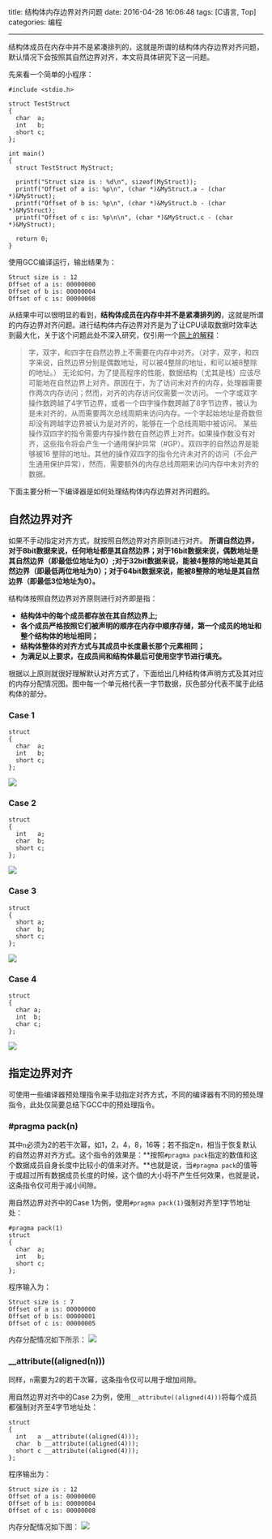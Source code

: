 title: 结构体内存边界对齐问题
date: 2016-04-28 16:06:48
tags: [C语言, Top]
categories: 编程

---

结构体成员在内存中并不是紧凑排列的，这就是所谓的结构体内存边界对齐问题，默认情况下会按照其自然边界对齐，本文将具体研究下这一问题。

<!--more-->

先来看一个简单的小程序：

```
#include <stdio.h>

struct TestStruct
{
  char  a;
  int   b;
  short c;
};

int main()
{
  struct TestStruct MyStruct;

  printf("Struct size is : %d\n", sizeof(MyStruct));
  printf("Offset of a is: %p\n", (char *)&MyStruct.a - (char *)&MyStruct);
  printf("Offset of b is: %p\n", (char *)&MyStruct.b - (char *)&MyStruct);
  printf("Offset of c is: %p\n\n", (char *)&MyStruct.c - (char *)&MyStruct);

  return 0;
}
```

使用GCC编译运行，输出结果为：
```
Struct size is : 12
Offset of a is: 00000000
Offset of b is: 00000004
Offset of c is: 00000008
```

从结果中可以很明显的看到，**结构体成员在内存中并不是紧凑排列的**，这就是所谓的内存边界对齐问题。进行结构体内存边界对齐是为了让CPU读取数据时效率达到最大化，关于这个问题此处不深入研究，仅引用一个[网上的解释](http://blog.csdn.net/wengwuzi/article/details/3177576)：

> 字，双字，和四字在自然边界上不需要在内存中对齐。（对字，双字，和四字来说，自然边界分别是偶数地址，可以被4整除的地址，和可以被8整除的地址。） 
无论如何，为了提高程序的性能，数据结构（尤其是栈）应该尽可能地在自然边界上对齐。原因在于，为了访问未对齐的内存，处理器需要作两次内存访问；然而，对齐的内存访问仅需要一次访问。 
一个字或双字操作数跨越了4字节边界，或者一个四字操作数跨越了8字节边界，被认为是未对齐的，从而需要两次总线周期来访问内存。一个字起始地址是奇数但却没有跨越字边界被认为是对齐的，能够在一个总线周期中被访问。 
某些操作双四字的指令需要内存操作数在自然边界上对齐。如果操作数没有对齐，这些指令将会产生一个通用保护异常（#GP）。双四字的自然边界是能够被16 整除的地址。其他的操作双四字的指令允许未对齐的访问（不会产生通用保护异常），然而，需要额外的内存总线周期来访问内存中未对齐的数据。 

下面主要分析一下编译器是如何处理结构体内存边界对齐问题的。

<!--more-->

## **自然边界对齐** ##
如果不手动指定对齐方式，就按照自然边界对齐原则进行对齐。
**所谓自然边界，对于8bit数据来说，任何地址都是其自然边界；对于16bit数据来说，偶数地址是其自然边界（即最低位地址为0）;对于32bit数据来说，能被4整除的地址是其自然边界（即最低两位地址为0）；对于64bit数据来说，能被8整除的地址是其自然边界（即最低3位地址为0）。**

结构体按照自然边界对齐原则进行对齐即是指：

- **结构体中的每个成员都存放在其自然边界上;**
- **各个成员严格按照它们被声明的顺序在内存中顺序存储，第一个成员的地址和整个结构体的地址相同；**
- **结构体整体的对齐方式与其成员中长度最长那个元素相同；**
- **为满足以上要求，在成员间和结构体最后可使用空字节进行填充。**

根据以上原则就很好理解默认对齐方式了，下面给出几种结构体声明方式及其对应的内存分配情况图。图中每一个单元格代表一字节数据，灰色部分代表不属于此结构体的部分。

### Case 1
```
struct
{
  char  a;
  int   b;
  short c;
};
```
![](http://7xnwyt.com1.z0.glb.clouddn.com/20160428151020.png)

### Case 2
```
struct
{
  int   a;
  char  b;
  short c;
};
```
![](http://7xnwyt.com1.z0.glb.clouddn.com/20160428151511.png)


### Case 3
```
struct
{
  short a;
  char  b;
  short c;
};
```
![](http://7xnwyt.com1.z0.glb.clouddn.com/20160428151945.png)

### Case 4
```
struct
{
  char a;
  int  b;
  char c;
};
```
![](http://7xnwyt.com1.z0.glb.clouddn.com/20160428152324.png)

## **指定边界对齐** ##

可使用一些编译器预处理指令来手动指定对齐方式，不同的编译器有不同的预处理指令，此处仅简要总结下GCC中的预处理指令。

### **#pragma pack(n)**
其中`n`必须为2的若干次幂，如1，2，4，8，16等；若不指定n，相当于恢复默认的自然边界对齐方式。这个指令的效果是：**按照`#pragma pack`指定的数值和这个数据成员自身长度中比较小的值来对齐。**也就是说，当`#pragma pack`的值等于或超过所有数据成员长度的时候，这个值的大小将不产生任何效果，也就是说，这条指令仅可用于减小间隙。

用自然边界对齐中的Case 1为例，使用`#pragma pack(1)`强制对齐至1字节地址处：

```
#pragma pack(1)
struct
{
  char  a;
  int   b;
  short c;
};
```

程序输入为：
```
Struct size is : 7
Offset of a is: 00000000
Offset of b is: 00000001
Offset of c is: 00000005
```

内存分配情况如下所示：
![](http://7xnwyt.com1.z0.glb.clouddn.com/20160428155020.png)

### **__attribute((aligned(n)))**

同样，`n`需要为2的若干次幂，这条指令仅可以用于增加间隙。

用自然边界对齐中的Case 2为例，使用`__attribute((aligned(4)))`将每个成员都强制对齐至4字节地址处：
```
struct
{
  int   a __attribute((aligned(4)));
  char  b __attribute((aligned(4)));
  short c __attribute((aligned(4)));
};
```

程序输出为：
```
Struct size is : 12
Offset of a is: 00000000
Offset of b is: 00000004
Offset of c is: 00000008
```
内存分配情况如下图：
![](http://7xnwyt.com1.z0.glb.clouddn.com/20160428160448.png)